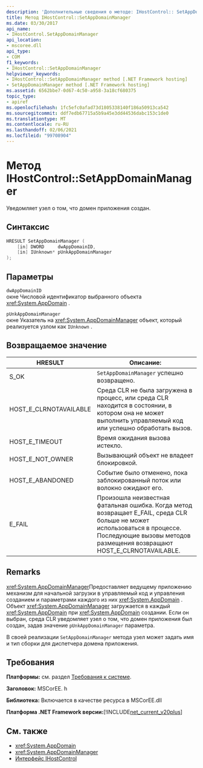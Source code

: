 ```yaml
---
description: 'Дополнительные сведения о методе: IHostControl:: SetAppDomainManager'
title: Метод IHostControl::SetAppDomainManager
ms.date: 03/30/2017
api_name:
- IHostControl.SetAppDomainManager
api_location:
- mscoree.dll
api_type:
- COM
f1_keywords:
- IHostControl::SetAppDomainManager
helpviewer_keywords:
- IHostControl::SetAppDomainManager method [.NET Framework hosting]
- SetAppDomainManager method [.NET Framework hosting]
ms.assetid: 6562bbe7-0d67-4c50-a958-3a18cf680375
topic_type:
- apiref
ms.openlocfilehash: 1fc5efc0afad73d1805338140f186a50913ca542
ms.sourcegitcommit: ddf7edb67715a5b9a45e3dd44536dabc153c1de0
ms.translationtype: MT
ms.contentlocale: ru-RU
ms.lasthandoff: 02/06/2021
ms.locfileid: "99708904"
---
```

# <a name="ihostcontrolsetappdomainmanager-method"></a>Метод IHostControl::SetAppDomainManager

Уведомляет узел о том, что домен приложения создан.  
  
## <a name="syntax"></a>Синтаксис  
  
```cpp  
HRESULT SetAppDomainManager (  
    [in] DWORD     dwAppDomainID,  
    [in] IUnknown* pUnkAppDomainManager  
);  
```  
  
## <a name="parameters"></a>Параметры  

 `dwAppDomainID`  
 окне Числовой идентификатор выбранного объекта <xref:System.AppDomain> .  
  
 `pUnkAppDomainManager`  
 окне Указатель на <xref:System.AppDomainManager> объект, который реализуется узлом как `IUnknown` .  
  
## <a name="return-value"></a>Возвращаемое значение  
  
|HRESULT|Описание:|  
|-------------|-----------------|  
|S_OK|`SetAppDomainManager` успешно возвращено.|  
|HOST_E_CLRNOTAVAILABLE|Среда CLR не была загружена в процесс, или среда CLR находится в состоянии, в котором она не может выполнить управляемый код или успешно обработать вызов.|  
|HOST_E_TIMEOUT|Время ожидания вызова истекло.|  
|HOST_E_NOT_OWNER|Вызывающий объект не владеет блокировкой.|  
|HOST_E_ABANDONED|Событие было отменено, пока заблокированный поток или волокно ожидают его.|  
|E_FAIL|Произошла неизвестная фатальная ошибка. Когда метод возвращает E_FAIL, среда CLR больше не может использоваться в процессе. Последующие вызовы методов размещения возвращают HOST_E_CLRNOTAVAILABLE.|  
  
## <a name="remarks"></a>Remarks  

 <xref:System.AppDomainManager>Предоставляет ведущему приложению механизм для начальной загрузки в управляемый код и управления созданием и параметрами каждого из них <xref:System.AppDomain> . Объект <xref:System.AppDomainManager> загружается в каждый <xref:System.AppDomain> при <xref:System.AppDomain> создании. Если он выбран, среда CLR уведомляет узел о том, что домен приложения был создан, задав значение `pUnkAppDomainManager` параметра.  
  
 В своей реализации `SetAppDomainManager` метода узел может задать имя и тип сборки для диспетчера домена приложения.  
  
## <a name="requirements"></a>Требования  

 **Платформы:** см. раздел [Требования к системе](../../get-started/system-requirements.md).  
  
 **Заголовок:** MSCorEE. h  
  
 **Библиотека:** Включается в качестве ресурса в MSCorEE.dll  
  
 **Платформа .NET Framework версии:**[!INCLUDE[net_current_v20plus](../../../../includes/net-current-v20plus-md.md)]  
  
## <a name="see-also"></a>См. также

- <xref:System.AppDomain>
- <xref:System.AppDomainManager>
- [Интерфейс IHostControl](ihostcontrol-interface.md)
